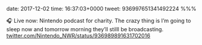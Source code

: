 date: 2017-12-02
time: 16:37:03+0000
tweet: 936997651341492224
%%%

🎧 Live now: Nintendo podcast for charity. The crazy thing is I’m going to sleep now and tomorrow morning they’ll stilll be broadcasting. [twitter.com/Nintendo\_NWR/status/936989891631702016](https://twitter.com/Nintendo_NWR/status/936989891631702016)
